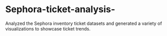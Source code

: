 # Sephora-ticket-analysis-
Analyzed the Sephora inventory ticket datasets and generated a variety of visualizations to showcase ticket trends.  
